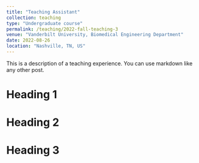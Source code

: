 ```yaml
---
title: "Teaching Assistant"
collection: teaching
type: "Undergraduate course"
permalink: /teaching/2022-fall-teaching-3
venue: "Vanderbilt University, Biomedical Engineering Department"
date: 2022-08-26
location: "Nashville, TN, US"
---
```


This is a description of a teaching experience. You can use markdown like any other post.

Heading 1
======

Heading 2
======

Heading 3
======